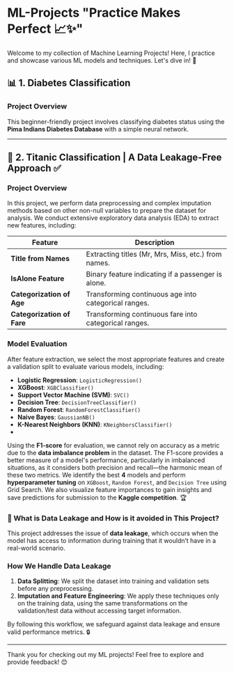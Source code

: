 # ML-Projects "Practice Makes Perfect 📈✨"
Welcome to my collection of Machine Learning Projects! Here, I practice and showcase various ML models and techniques. Let's dive in! 🚀

## 📊 1. Diabetes Classification
### Project Overview
This beginner-friendly project involves classifying diabetes status using the **Pima Indians Diabetes Database** with a simple neural network. 

---

## 🚢 2. Titanic Classification | A Data Leakage-Free Approach ✅
### Project Overview
In this project, we perform data preprocessing and complex imputation methods based on other non-null variables to prepare the dataset for analysis. We conduct extensive exploratory data analysis (EDA) to extract new features, including:

| Feature                    | Description                                          |
|----------------------------|------------------------------------------------------|
| **Title from Names**       | Extracting titles (Mr, Mrs, Miss, etc.) from names. |
| **IsAlone Feature**        | Binary feature indicating if a passenger is alone.  |
| **Categorization of Age**  | Transforming continuous age into categorical ranges. |
| **Categorization of Fare** | Transforming continuous fare into categorical ranges. |

### Model Evaluation
After feature extraction, we select the most appropriate features and create a validation split to evaluate various models, including:

- **Logistic Regression**: `LogisticRegression()`
- **XGBoost**: `XGBClassifier()`
- **Support Vector Machine (SVM)**: `SVC()`
- **Decision Tree**: `DecisionTreeClassifier()`
- **Random Forest**: `RandomForestClassifier()`
- **Naive Bayes**: `GaussianNB()`
- **K-Nearest Neighbors (KNN)**: `KNeighborsClassifier()`
- 
Using the **F1-score** for evaluation, we cannot rely on accuracy as a metric due to the **data imbalance problem** in the dataset. The F1-score provides a better measure of a model's performance, particularly in imbalanced situations, as it considers both precision and recall—the harmonic mean of these two metrics. We identify the best **4** models and perform **hyperparameter tuning** on `XGBoost`, `Random Forest`, and `Decision Tree` using Grid Search. We also visualize feature importances to gain insights and save predictions for submission to the **Kaggle competition**. 🏆

### 🚨 What is Data Leakage and How is it avoided in This Project?
This project addresses the issue of **data leakage**, which occurs when the model has access to information during training that it wouldn’t have in a real-world scenario. 

### How We Handle Data Leakage
1. **Data Splitting**: We split the dataset into training and validation sets before any preprocessing.
2. **Imputation and Feature Engineering**: We apply these techniques only on the training data, using the same transformations on the validation/test data without accessing target information.

By following this workflow, we safeguard against data leakage and ensure valid performance metrics. 🔒

---

Thank you for checking out my ML projects! Feel free to explore and provide feedback! 😊
